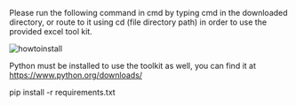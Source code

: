 Please run the following command in cmd by typing cmd in the downloaded directory, or route to it using cd (file directory path) in order to use the provided excel tool kit.

![howtoinstall](https://raw.githubusercontent.com/2XD/startupcalculator/main/cmd.png)

Python must be installed to use the toolkit as well, you can find it at https://www.python.org/downloads/

pip install -r requirements.txt
